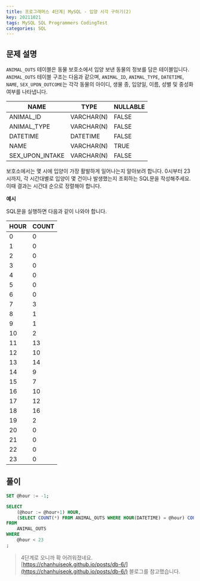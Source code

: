 ```yaml
---
title: 프로그래머스 4단계| MySQL - 입양 시각 구하기(2)
key: 20211021  
tags: MySQL SQL Programmers CodingTest
categories: SQL
---
```


## 문제 설명

`ANIMAL_OUTS` 테이블은 동물 보호소에서 입양 보낸 동물의 정보를 담은 테이블입니다. `ANIMAL_OUTS` 테이블 구조는 다음과 같으며, `ANIMAL_ID`, `ANIMAL_TYPE`, `DATETIME`, `NAME`, `SEX_UPON_OUTCOME`는 각각 동물의 아이디, 생물 종, 입양일, 이름, 성별 및 중성화 여부를 나타냅니다.  

|NAME|TYPE|NULLABLE|
|---|---|---|
|ANIMAL_ID|VARCHAR(N)|FALSE|
|ANIMAL_TYPE|VARCHAR(N)|FALSE|
|DATETIME|DATETIME|FALSE|
|NAME|VARCHAR(N)|TRUE|
|SEX_UPON_INTAKE|VARCHAR(N)|FALSE|

보호소에서는 몇 시에 입양이 가장 활발하게 일어나는지 알아보려 합니다. 0시부터 23시까지, 각 시간대별로 입양이 몇 건이나 발생했는지 조회하는 SQL문을 작성해주세요. 이때 결과는 시간대 순으로 정렬해야 합니다.  

**예시**  

SQL문을 실행하면 다음과 같이 나와야 합니다.  

|HOUR|COUNT|
|--|--|
|0|0|
|1|0|
|2|0|
|3|0|
|4|0|
|5|0|
|6|0|
|7|3|
|8|1|
|9|1|
|10|2|
|11|13|
|12|10|
|13|14|
|14|9|
|15|7|
|16|10|
|17|12|
|18|16|
|19|2|
|20|0|
|21|0|
|22|0|
|23|0|

## 풀이

~~~sql
SET @hour := -1;

SELECT
    (@hour := @hour+1) HOUR, 
    (SELECT COUNT(*) FROM ANIMAL_OUTS WHERE HOUR(DATETIME) = @hour) COUNT
FROM
    ANIMAL_OUTS
WHERE
    @hour < 23
;
~~~
> 4단계로 오니까 확 어려워졌네요. [https://chanhuiseok.github.io/posts/db-6/](https://chanhuiseok.github.io/posts/db-6/) 블로그를 참고했습니다.  
